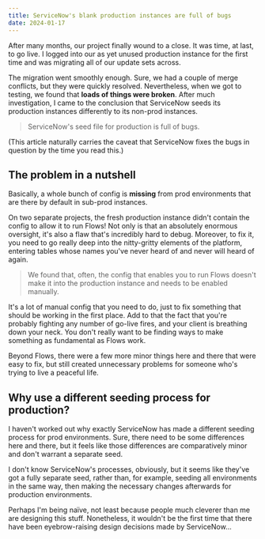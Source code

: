 ```yaml
---
title: ServiceNow's blank production instances are full of bugs 
date: 2024-01-17
---
```


After many months, our project finally wound to a close. It was time, at last, to go live. I logged into our as yet unused production instance for the first time and was migrating all of our update sets across.

The migration went smoothly enough. Sure, we had a couple of merge conflicts, but they were quickly resolved. Nevertheless, when we got to testing, we found that **loads of things were broken**. After much investigation, I came to the conclusion that ServiceNow seeds its production instances differently to its non-prod instances.

> ServiceNow's seed file for production is full of bugs.

(This article naturally carries the caveat that ServiceNow fixes the bugs in question by the time you read this.)

## The problem in a nutshell

Basically, a whole bunch of config is **missing** from prod environments that are there by default in sub-prod instances.

On two separate projects, the fresh production instance didn't contain the config to allow it to run Flows! Not only is that an absolutely enormous oversight, it's also a flaw that's incredibly hard to debug. Moreover, to fix it, you need to go really deep into the nitty-gritty elements of the platform, entering tables whose names you've never heard of and never will heard of again.

> We found that, often, the config that enables you to run Flows doesn't make it into the production instance and needs to be enabled manually.

It's a lot of manual config that you need to do, just to fix something that should be working in the first place. Add to that the fact that you're probably fighting any number of go-live fires, and your client is breathing down your neck. You don't really want to be finding ways to make something as fundamental as Flows work.

Beyond Flows, there were a few more minor things here and there that were easy to fix, but still created unnecessary problems for someone who's trying to live a peaceful life.

## Why use a different seeding process for production?

I haven't worked out why exactly ServiceNow has made a different seeding process for prod environments. Sure, there need to be some differences here and there, but it feels like those differences are comparatively minor and don't warrant a separate seed.

I don't know ServiceNow's processes, obviously, but it seems like they've got a fully separate seed, rather than, for example, seeding all environments in the same way, then making the necessary changes afterwards for production environments.

Perhaps I'm being na&iuml;ve, not least because people much cleverer than me are designing this stuff. Nonetheless, it wouldn't be the first time that there have been eyebrow-raising design decisions made by ServiceNow...
